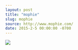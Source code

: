 ```yaml
---
layout: post
title: "mophie"
slug: mophie
source: http://www.mophie.com/
date: 2015-2-5 00:00:00 -0700
---
```


<img src="{{ site.url }}/assets/img/screenshots/mophie.jpg">
